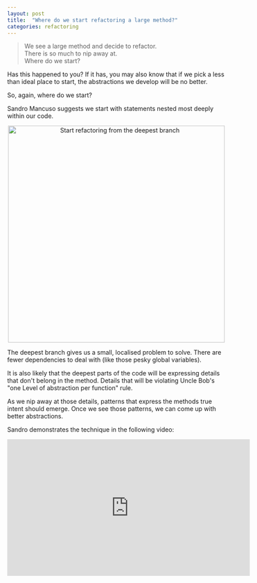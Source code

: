 ```yaml
---
layout: post
title:  "Where do we start refactoring a large method?"
categories: refactoring
---
```


> We see a large method and decide to refactor.  
> There is so much to nip away at.  
> Where do we start?

Has this happened to you? If it has, you may also know that if we pick a less than ideal place to start, the abstractions we develop will be no better.

So, again, where do we start?

Sandro Mancuso suggests we start with statements
nested most deeply within our code.

<center><img src="/assets/images/start-refactoring-from-the-deepest-branch.png" width="500" alt="Start refactoring from the deepest branch"></center>

The deepest branch gives us a small, localised problem to solve.
There are fewer dependencies to deal with (like those pesky global variables).

It is also likely that the deepest parts of the code will be expressing
details that don't belong in the method.
Details that will be violating Uncle Bob's
"one Level of abstraction per function" rule.

As we nip away at those details,
patterns that express the methods true intent should emerge.
Once we see those patterns,
we can come up with better abstractions.

Sandro demonstrates the technique in the following video:

<iframe width="560" height="315" src="https://www.youtube.com/embed/_NnElPO5BU0?start=1973" title="YouTube video player" frameborder="0" allow="accelerometer; autoplay; clipboard-write; encrypted-media; gyroscope; picture-in-picture" allowfullscreen></iframe>